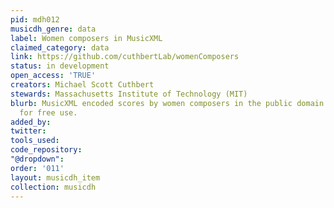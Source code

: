 ```yaml
---
pid: mdh012
musicdh_genre: data
label: Women composers in MusicXML
claimed_category: data
link: https://github.com/cuthbertLab/womenComposers
status: in development
open_access: 'TRUE'
creators: Michael Scott Cuthbert
stewards: Massachusetts Institute of Technology (MIT)
blurb: MusicXML encoded scores by women composers in the public domain and released
  for free use.
added_by: 
twitter: 
tools_used: 
code_repository: 
"@dropdown": 
order: '011'
layout: musicdh_item
collection: musicdh
---
```

